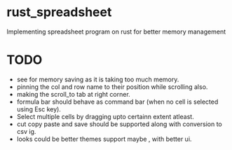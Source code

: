 # rust_spreadsheet
Implementing spreadsheet program on rust for better memory management

# **TODO** #
- see for memory saving as it is taking too much memory.
- pinning the col and row name to their position while scrolling also.
- making the scroll_to tab at right corner.
- formula bar should behave as command bar (when no cell is selected using Esc key).
- Select multiple cells by dragging upto certainn extent atleast.
- cut copy paste and save should be supported along with conversion to csv ig.
- looks could be better themes support maybe , with better ui.
